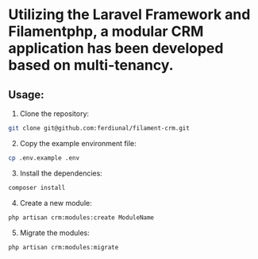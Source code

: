 # Utilizing the Laravel Framework and Filamentphp, a modular CRM application has been developed based on multi-tenancy.

## Usage:

1. Clone the repository:

```bash
git clone git@github.com:ferdiunal/filament-crm.git
```

2. Copy the example environment file:

```bash
cp .env.example .env
```

3. Install the dependencies:

```bash
composer install
```

4. Create a new module:

```bash
php artisan crm:modules:create ModuleName
```

5. Migrate the modules:

```bash
php artisan crm:modules:migrate
```
